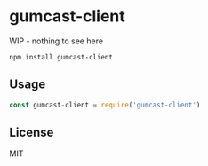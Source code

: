 # gumcast-client

WIP - nothing to see here

```
npm install gumcast-client
```

## Usage

``` js
const gumcast-client = require('gumcast-client')
```

## License

MIT
